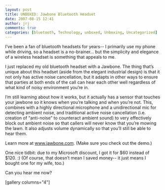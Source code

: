 ```yaml
---
layout: post
title: UNBOXED: Jawbone Bluetooth Headset
date: 2007-08-15 12:41
author: jrj
comments: true
categories: [bluetooth, Technology, unboxed, Unboxing, Uncategorized]
---
```

<div style="text-align: center"></div>
I’ve been a fan of bluetooth headsets for years-- I primarily use my phone while driving, so a headset is a no-brainer... but the simplicity and elegance of a wireless headset is something that appeals to me.

I just replaced my old bluetooth headset with a Jawbone. The thing that’s unique about this headset (aside from the elegant industrial design) is that it not only has active noise cancellation, but it adapts in other ways to ensure that parties at both ends of the call can hear each other well regardless of what kind of noisy environment you’re in.

I’m still learning about how it works, but it actually has a sensor that touches your jawbone so it knows when you’re talking and when you’re not. This, combines with a highly directional microphone and a unidirectional mic for detecting ambient noise, and traditional active noise cancellation (i.e. creation of “anti-noise” to counteract ambient sound) to very effectively block out ambient noise so that callers will never know that you’re mowing the lawn. It also adjusts volume dynamically so that you’ll still be able to hear them.

Learn more at <a href="http://www.jawbone.com/" target="_new">www.jawbone.com</a>. (Make sure you check out the demo.)

One nice tidbit: due to my Microsoft discount, I got it for $60 instead of $120. :) (Of course, that doesn’t mean I saved money-- it just means I bought one for my wife, too.)

Can you hear me now?

[gallery columns="4"]
